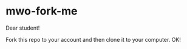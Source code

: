 # mwo-fork-me

Dear student!

Fork this repo to your account and then clone it to your computer.
OK!
